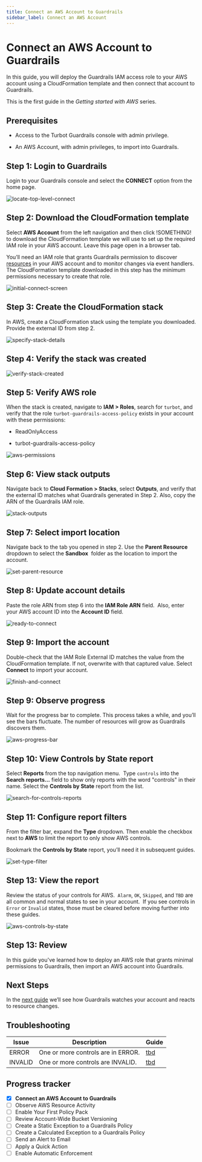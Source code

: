 ```yaml
---
title: Connect an AWS Account to Guardrails
sidebar_label: Connect an AWS Account
---
```


# Connect an AWS Account to Guardrails

In this guide, you will deploy the Guardrails IAM access role to your AWS account using a CloudFormation template and then connect that account to Guardrails. 

This is the first guide in the *Getting started with AWS* series.

## Prerequisites

- Access to the Turbot Guardrails console with admin privilege.

- An AWS Account, with admin privileges, to import into Guardrails.

## Step 1: Login to Guardrails

Login to your Guardrails console and select the **CONNECT** option from the home page.  

<p><img alt="locate-top-level-connect" src="/images/docs/guardrails/getting-started/getting-started-aws/connect-an-account/locate-top-level-connect.png"/></p>

## Step 2: Download the CloudFormation template

Select **AWS Account** from the left navigation and then click !SOMETHING! to download the CloudFormation template we will use to set up the required IAM role in your AWS account.  Leave this page open in a browser tab.

You’ll need an IAM role that grants Guardrails permission to discover [resources](/guardrails/docs/reference/glossary#resource) in your AWS account and to monitor changes via event handlers. The CloudFormation template downloaded in this step has the minimum permissions necessary to create that role.

<p><img alt="initial-connect-screen" src="/images/docs/guardrails/getting-started/getting-started-aws/connect-an-account/initial-connect-screen.png"/></p>

## Step 3: Create the CloudFormation stack

In AWS, create a CloudFormation stack using the template you downloaded. Provide the external ID from step 2.

<p><img alt="specify-stack-details" src="/images/docs/guardrails/getting-started/getting-started-aws/connect-an-account/specify-stack-details.png"/></p>

## Step 4: Verify the stack was created

<p><img alt="verify-stack-created" src="/images/docs/guardrails/getting-started/getting-started-aws/connect-an-account/stack-created.png"/></p>

## Step 5: Verify AWS role

When the stack is created, navigate to **IAM > Roles**, search for `turbot`, and verify that the role `turbot-guardrails-access-policy` exists in your account with these permissions:  
  
- ReadOnlyAccess  

- turbot-guardrails-access-policy

<p><img alt="aws-permissions" src="/images/docs/guardrails/getting-started/getting-started-aws/connect-an-account/aws-permissions.png"/></p>

## Step 6: View stack outputs

Navigate back to **Cloud Formation > Stacks**, select **Outputs**, and verify that the external ID matches what Guardrails generated in Step 2. Also, copy the ARN of the Guardrails IAM role.

<p><img alt="stack-outputs" src="/images/docs/guardrails/getting-started/getting-started-aws/connect-an-account/stack-outputs.png"/></p>

## Step 7: Select import location

Navigate back to the tab you opened in step 2. Use the **Parent Resource** dropdown to select the **Sandbox**  folder as the location to import the account.

<p><img alt="set-parent-resource" src="/images/docs/guardrails/getting-started/getting-started-aws/connect-an-account/set-parent-resource.png"/></p>

## Step 8: Update account details

Paste the role ARN from step 6 into the **IAM Role ARN** field.  Also, enter your AWS account ID into the **Account ID** field.

<p><img alt="ready-to-connect" src="/images/docs/guardrails/getting-started/getting-started-aws/connect-an-account/ready-to-connect.png"/></p>

## Step 9: Import the account

Double-check that the IAM Role External ID matches the value from the CloudFormation template. If not, overwrite with that captured value. Select **Connect** to import your account.


<p><img alt="finish-and-connect" src="/images/docs/guardrails/getting-started/getting-started-aws/connect-an-account/finish-and-connect.png"/></p>

## Step 9: Observe progress

Wait for the progress bar to complete. This process takes a while, and you’ll see the bars fluctuate. The number of resources will grow as Guardrails discovers them.

<p><img alt="aws-progress-bar" src="/images/docs/guardrails/getting-started/getting-started-aws/connect-an-account/aws-progress-bar.png"/></p>

## Step 10: View Controls by State report

Select **Reports** from the top navigation menu.  Type `controls` into the **Search reports…** field to show only reports with the word "controls" in their name. Select the **Controls by State** report from the list.  

<p><img alt="search-for-controls-reports" src="/images/docs/guardrails/getting-started/getting-started-aws/connect-an-account/search-for-controls-reports.png"/></p>

## Step 11: Configure report filters

From the filter bar, expand the **Type** dropdown. Then enable the checkbox next to **AWS** to limit the report to only show AWS controls.
  
Bookmark the **Controls by State** report, you’ll need it in subsequent guides.  

<p><img alt="set-type-filter" src="/images/docs/guardrails/getting-started/getting-started-aws/connect-an-account/set-type-filter.png"/></p>

## Step 13: View the report

Review the status of your controls for AWS.  `Alarm`, `OK`, `Skipped`, and `TBD` are all common and normal states to see in your account.  If you see controls in `Error` or `Invalid` states, those must be cleared before moving further into these guides.  

<p><img alt="aws-controls-by-state" src="/images/docs/guardrails/getting-started/getting-started-aws/connect-an-account/aws-controls-by-state.png"/></p>

## Step 13: Review

In this guide you've learned how to deploy an AWS role that grants minimal permissions to Guardrails, then import an AWS account into Guardrails.

## Next Steps

In the [next guide](/guardrails/docs/getting-started/getting-started-aws/observe-aws-activity) we’ll see how Guardrails watches your account and reacts to resource changes.

## Troubleshooting

| Issue | Description | Guide |
|--|--|--|
| ERROR | One or more controls are in ERROR. | [tbd]() |
| INVALID | One or more controls are INVALID. | [tbd]() |

  



## Progress tracker

- [x] **Connect an AWS Account to Guardrails**
- [ ] Observe AWS Resource Activity
- [ ] Enable Your First Policy Pack
- [ ] Review Account-Wide Bucket Versioning
- [ ] Create a Static Exception to a Guardrails Policy
- [ ] Create a Calculated Exception to a Guardrails Policy
- [ ] Send an Alert to Email
- [ ] Apply a Quick Action
- [ ] Enable Automatic Enforcement
